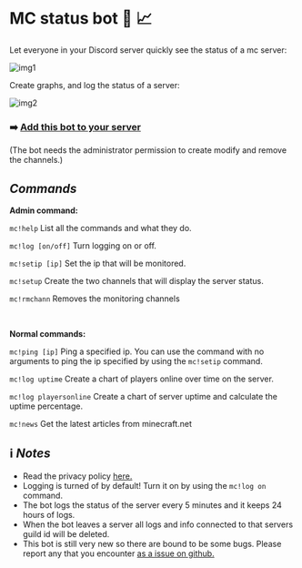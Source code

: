 # MC status bot :robot: :chart_with_upwards_trend:

Let everyone in your Discord server quickly see the status of a mc server:

![img1](https://i.ibb.co/kQ05Pjx/example1.png)

Create graphs, and log the status of a server:

![img2](https://i.ibb.co/grR1NY9/chartex.png)

### :arrow_right: **[Add this bot to your server](https://discord.com/api/oauth2/authorize?client_id=816747912888975362&permissions=8&scope=bot)**
(The bot needs the administrator permission to create modify and remove the channels.)

## *Commands*
**Admin command:**

`mc!help` List all the commands and what they do.

`mc!log [on/off]` Turn logging on or off. 

`mc!setip [ip]` Set the ip that will be monitored.

`mc!setup` Create the two channels that will display the server status.

`mc!rmchann` Removes the monitoring channels

<br>

**Normal commands:**

`mc!ping [ip]` Ping a specified ip. You can use the command with no arguments to ping the ip specified by using the `mc!setip` command.

`mc!log uptime` Create a chart of players online over time on the server.

`mc!log playersonline` Create a chart of server uptime and calculate the uptime percentage.

`mc!news` Get the latest articles from minecraft.net

## :information_source: *Notes*
* Read the privacy policy [here.](https://github.com/cappig/MC-status-bot/blob/main/miscellaneous/Privacy_policy.md)
* Logging is turned of by default! Turn it on by using the `mc!log on` command.
* The bot logs the status of the server every 5 minutes and it keeps 24 hours of logs. 
* When the bot leaves a server all logs and info connected to that servers guild id will be deleted.
* This bot is still very new so there are bound to be some bugs. Please report any that you encounter [as a issue on github.](https://github.com/cappig/MC-status-bot/issues)